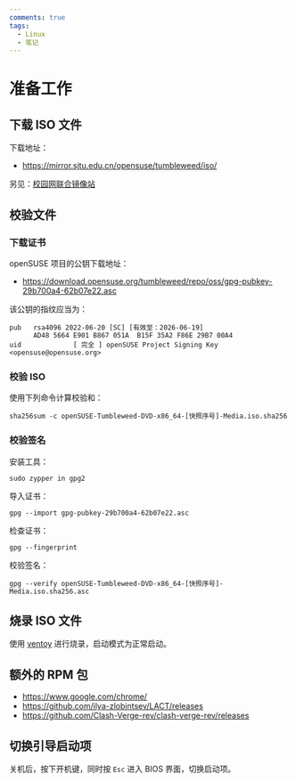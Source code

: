 ```yaml
---
comments: true
tags:
  - Linux
  - 笔记
---
```


# 准备工作

## 下载 ISO 文件

下载地址：

- <https://mirror.sjtu.edu.cn/opensuse/tumbleweed/iso/>

另见：[校园网联合镜像站](https://mirrors.cernet.edu.cn/list)

## 校验文件

### 下载证书

openSUSE 项目的公钥下载地址：

- <https://download.opensuse.org/tumbleweed/repo/oss/gpg-pubkey-29b700a4-62b07e22.asc>

该公钥的指纹应当为：

```
pub   rsa4096 2022-06-20 [SC] [有效至：2026-06-19]
      AD48 5664 E901 B867 051A  B15F 35A2 F86E 29B7 00A4
uid             [ 完全 ] openSUSE Project Signing Key <opensuse@opensuse.org>
```

### 校验 ISO

使用下列命令计算校验和：

```
sha256sum -c openSUSE-Tumbleweed-DVD-x86_64-[快照序号]-Media.iso.sha256
```

### 校验签名

安装工具：

```
sudo zypper in gpg2
```

导入证书：

```
gpg --import gpg-pubkey-29b700a4-62b07e22.asc
```

检查证书：

```
gpg --fingerprint
```

校验签名：

```
gpg --verify openSUSE-Tumbleweed-DVD-x86_64-[快照序号]-Media.iso.sha256.asc
```

## 烧录 ISO 文件

使用 [ventoy] 进行烧录，启动模式为正常启动。

[ventoy]: https://github.com/ventoy/Ventoy

## 额外的 RPM 包

- <https://www.google.com/chrome/>
- <https://github.com/ilya-zlobintsev/LACT/releases>
- <https://github.com/Clash-Verge-rev/clash-verge-rev/releases>

## 切换引导启动项

关机后，按下开机键，同时按 `Esc` 进入 BIOS 界面，切换启动项。